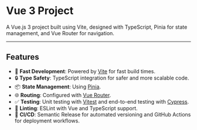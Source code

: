# Vue 3 Project

A Vue.js 3 project built using Vite, designed with TypeScript, Pinia for state management, and Vue Router for navigation.

---

## **Features**

- 🚀 **Fast Development**: Powered by [Vite](https://vitejs.dev/) for fast build times.
- 🔒 **Type Safety**: TypeScript integration for safer and more scalable code.
- 📦 **State Management**: Using [Pinia](https://pinia.vuejs.org/).
- 🌐 **Routing**: Configured with [Vue Router](https://router.vuejs.org/).
- ✅ **Testing**: Unit testing with [Vitest](https://vitest.dev/) and end-to-end testing with [Cypress](https://www.cypress.io/).
- 🎨 **Linting**: ESLint with Vue and TypeScript support.
- 🔄 **CI/CD**: Semantic Release for automated versioning and GitHub Actions for deployment workflows.
